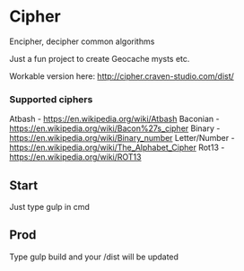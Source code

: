 # Cipher
Encipher, decipher common algorithms

Just a fun project to create Geocache mysts etc.

Workable version here: http://cipher.craven-studio.com/dist/

### Supported ciphers
Atbash - https://en.wikipedia.org/wiki/Atbash
Baconian - https://en.wikipedia.org/wiki/Bacon%27s_cipher
Binary - https://en.wikipedia.org/wiki/Binary_number
Letter/Number - https://en.wikipedia.org/wiki/The_Alphabet_Cipher
Rot13 - https://en.wikipedia.org/wiki/ROT13

## Start
Just type gulp in cmd

## Prod
Type gulp build and your /dist will be updated


